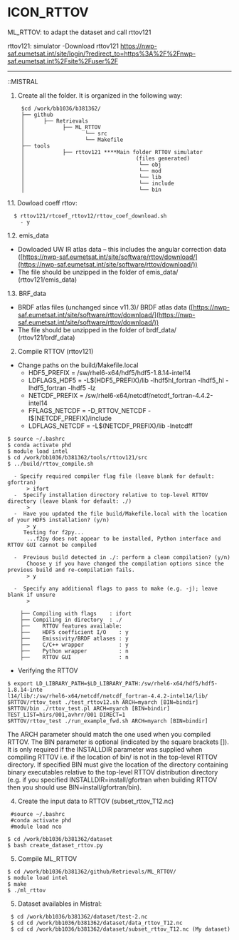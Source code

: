 # ICON_RTTOV


ML_RTTOV: to adapt the dataset and call rttov121

rttov121: simulator
 -Download rttov121 https://nwp-saf.eumetsat.int/site/login/?redirect_to=https%3A%2F%2Fnwp-saf.eumetsat.int%2Fsite%2Fuser%2F

----------
::MISTRAL
1. Create all the folder. It is organized in the following way:
        
        $cd /work/bb1036/b381362/
        ├── github
        │      ├── Retrievals
        │            ├── ML_RTTOV
        │                   └── src
        │                   └── Makefile
        ├── tools
        │            ├── rttov121 ****Main folder RTTOV simulator 
        │                                   (files generated) 
        │                                    └── obj
        │                                    └── mod
        │                                    └── lib
        │                                    └── include
        │                                    └── bin

1.1. Dowload coeff rttov:
```
  $ rttov121/rtcoef_rttov12/rttov_coef_download.sh
    - y
```    
1.2. emis_data
  - Dowloaded UW IR atlas data – this includes the angular correction data ([https://nwp-saf.eumetsat.int/site/software/rttov/download/](https://nwp-saf.eumetsat.int/site/software/rttov/download/))
  - The file should be unzipped in the folder of emis_data/ (rttov121/emis_data)

1.3. BRF_data
  - BRDF atlas files (unchanged since v11.3)/ BRDF atlas data ([https://nwp-saf.eumetsat.int/site/software/rttov/download/](https://nwp-saf.eumetsat.int/site/software/rttov/download/))
  - The  file should be unzipped in the folder of brdf_data/ (rttov121/brdf_data)
   
2. Compile RTTOV (rttov121)
  -  Change paths on the build/Makefile.local
      - HDF5_PREFIX  = /sw/rhel6-x64/hdf5/hdf5-1.8.14-intel14 
      - LDFLAGS_HDF5 = -L$(HDF5_PREFIX)/lib -lhdf5hl_fortran -lhdf5_hl -lhdf5_fortran -lhdf5 -lz
      - NETCDF_PREFIX  = /sw/rhel6-x64/netcdf/netcdf_fortran-4.4.2-intel14
      - FFLAGS_NETCDF  = -D_RTTOV_NETCDF -I$(NETCDF_PREFIX)/include
      - LDFLAGS_NETCDF = -L$(NETCDF_PREFIX)/lib -lnetcdff
  ```
  $ source ~/.bashrc
  $ conda activate phd
  $ module load intel 
  $ cd /work/bb1036/b381362/tools/rttov121/src
  $ ../build/rttov_compile.sh
  ```
      - Specify required compiler flag file (leave blank for default: gfortran)
          > ifort
      -  Specify installation directory relative to top-level RTTOV directory (leave blank for default: ./)
          > 
      -  Have you updated the file build/Makefile.local with the location of your HDF5 installation? (y/n)
          > y
         Testing for f2py...
          ...f2py does not appear to be installed, Python interface and RTTOV GUI cannot be compiled

      -  Previous build detected in ./: perform a clean compilation? (y/n)
          Choose y if you have changed the compilation options since the previous build and re-compilation fails.
          > y

      -  Specify any additional flags to pass to make (e.g. -j); leave blank if unsure
          > 
  
        ├── Compiling with flags    : ifort
        ├── Compiling in directory  : ./
        ├──    RTTOV features available:
        ├──    HDF5 coefficient I/O    : y
        ├──    Emissivity/BRDF atlases : y
        ├──    C/C++ wrapper           : y
        ├──    Python wrapper          : n 
        ├──    RTTOV GUI               : n 
  - Verifying the RTTOV
  ```
  $ export LD_LIBRARY_PATH=$LD_LIBRARY_PATH:/sw/rhel6-x64/hdf5/hdf5-1.8.14-inte
l14/lib/:/sw/rhel6-x64/netcdf/netcdf_fortran-4.4.2-intel14/lib/
  $RTTOV/rttov_test ./test_rttov12.sh ARCH=myarch [BIN=bindir]
  $RTTOV/bin ./rttov_test.pl ARCH=myarch [BIN=bindir] TEST_LIST=hirs/001,avhrr/001 DIRECT=1
  $RTTOV/rttov_test ./run_example_fwd.sh ARCH=myarch [BIN=bindir]
  ```
  The ARCH parameter should match the one used when you compiled RTTOV. The BIN parameter is optional
(indicated by the square brackets []). It is only required if the INSTALLDIR parameter was supplied when compiling
RTTOV i.e. if the location of bin/ is not in the top-level RTTOV directory. If specified BIN must give the location of
the directory containing binary executables relative to the top-level RTTOV distribution directory (e.g. if you specified
INSTALLDIR=install/gfortran when building RTTOV then you should use BIN=install/gfortran/bin).

4. Create the input data to RTTOV (subset_rttov_T12.nc)
  ```
   #source ~/.bashrc
   #conda activate phd
   #module load nco
 
  $ cd /work/bb1036/b381362/dataset
  $ bash create_dataset_rttov.py
  
  ```
5. Compile ML_RTTOV

  ```
  $ cd /work/bb1036/b381362/github/Retrievals/ML_RTTOV/
  $ module load intel
  $ make
  $ ./ml_rttov
  ```


5. Dataset availables in Mistral:
```
 $ cd /work/bb1036/b381362/dataset/test-2.nc
 $ cd cd /work/bb1036/b381362/dataset/data_rttov_T12.nc
 $ cd cd /work/bb1036/b381362/dataset/subset_rttov_T12.nc (My dataset)
 ```
 
 

 


